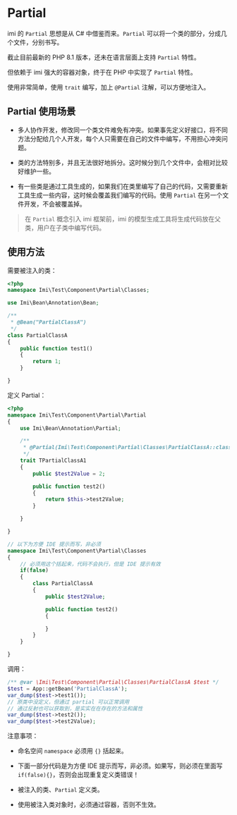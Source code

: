 # Partial

imi 的 `Partial` 思想是从 C# 中借鉴而来。`Partial` 可以将一个类的部分，分成几个文件，分别书写。

截止目前最新的 PHP 8.1 版本，还未在语言层面上支持 `Partial` 特性。

但依赖于 imi 强大的容器对象，终于在 PHP 中实现了 `Partial` 特性。

使用非常简单，使用 `trait` 编写，加上 `@Partial` 注解，可以方便地注入。

## Partial 使用场景

* 多人协作开发，修改同一个类文件难免有冲突。如果事先定义好接口，将不同方法分配给几个人开发，每个人只需要在自己的文件中编写，不用担心冲突问题。

* 类的方法特别多，并且无法很好地拆分。这时候分到几个文件中，会相对比较好维护一些。

* 有一些类是通过工具生成的，如果我们在类里编写了自己的代码，又需要重新工具生成一些内容，这时候会覆盖我们编写的代码。使用 `Partial` 在另一个文件开发，不会被覆盖掉。

> 在 `Partial` 概念引入 imi 框架前，imi 的模型生成工具将生成代码放在父类，用户在子类中编写代码。

## 使用方法

需要被注入的类：

```php
<?php
namespace Imi\Test\Component\Partial\Classes;

use Imi\Bean\Annotation\Bean;

/**
 * @Bean("PartialClassA")
 */
class PartialClassA
{
    public function test1()
    {
        return 1;
    }

}

```

定义 Partial：

```php
<?php
namespace Imi\Test\Component\Partial\Partial
{
    use Imi\Bean\Annotation\Partial;

    /**
     * @Partial(Imi\Test\Component\Partial\Classes\PartialClassA::class)
     */
    trait TPartialClassA1
    {
        public $test2Value = 2;

        public function test2()
        {
            return $this->test2Value;
        }

    }

}

// 以下为方便 IDE 提示而写，非必须
namespace Imi\Test\Component\Partial\Classes
{
    // 必须用这个括起来，代码不会执行，但是 IDE 提示有效
    if(false)
    {
        class PartialClassA
        {
            public $test2Value;

            public function test2()
            {

            }
        }
    }

}
```

调用：

```php
/** @var \Imi\Test\Component\Partial\Classes\PartialClassA $test */
$test = App::getBean('PartialClassA');
var_dump($test->test1());
// 原类中没定义，但通过 partial 可以正常调用
// 通过反射也可以获取到，是实实在在存在的方法和属性
var_dump($test->test2());
var_dump($test->test2Value);
```

注意事项：

* 命名空间 `namespace` 必须用 `{}` 括起来。

* 下面一部分代码是为方便 IDE 提示而写，非必须。如果写，则必须在里面写 `if(false){}`，否则会出现重复定义类错误！

* 被注入的类、`Partial` 定义类。

* 使用被注入类对象时，必须通过容器，否则不生效。
